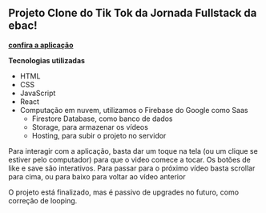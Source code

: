 ## Projeto Clone do Tik Tok da Jornada Fullstack da ebac!

[**confira a aplicação**](https://tiktok-clone-566e5.web.app/)

**Tecnologias utilizadas**
* HTML
* CSS
* JavaScript
* React
* Computação em nuvem, utilizamos o Firebase do Google como Saas
    * Firestore Database, como banco de dados
    * Storage, para armazenar os vídeos
    * Hosting, para subir o projeto no servidor

Para interagir com a aplicação, basta dar um toque na tela (ou um clique se estiver pelo computador) para que o video comece a tocar.
Os botões de like e save são interativos. Para passar para o próximo vídeo basta scrollar para cima, ou para baixo para voltar ao vídeo anterior
 
O projeto está finalizado, mas é passivo de upgrades no futuro, como correção de looping.
